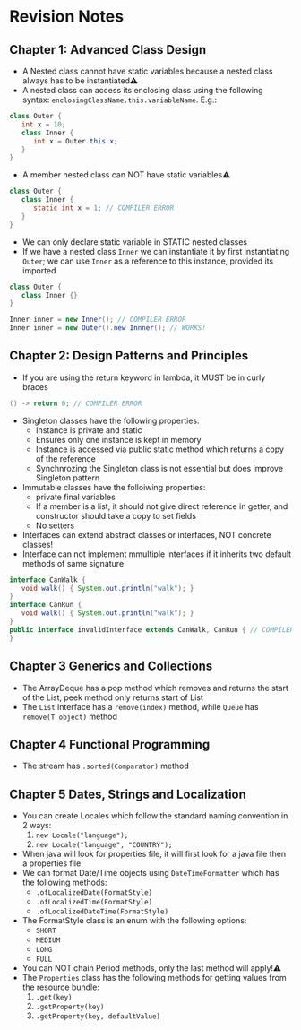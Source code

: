 # Revision Notes

## Chapter 1: Advanced Class Design
* A Nested class cannot have static variables because a nested class always has to be instantiated⚠️
* A nested class can access its enclosing class using the following syntax: `enclosingClassName.this.variableName`. E.g.:
```java
class Outer {
   int x = 10;
   class Inner {
      int x = Outer.this.x;
   }
}
```
* A member nested class can NOT have static variables⚠️
```java
class Outer {
   class Inner {
      static int x = 1; // COMPILER ERROR
   }
}
```
* We can only declare static variable in STATIC nested classes
* If we have a nested class `Inner` we can instantiate it by first instantiating `Outer`; we can use `Inner` as a reference to this instance, provided its imported
```java
class Outer {
   class Inner {}
}

Inner inner = new Inner(); // COMPILER ERROR
Inner inner = new Outer().new Innner(); // WORKS!
```

## Chapter 2: Design Patterns and Principles
* If you are using the return keyword in lambda, it MUST be in curly braces
```java
() -> return 0; // COMPILER ERROR
```
* Singleton classes have the following properties:
   - Instance is private and static
   - Ensures only one instance is kept in memory
   - Instance is accessed via public static method which returns a copy of the reference
   - Synchnrozing the Singleton class is not essential but does improve Singleton pattern
* Immutable classes have the folloiwing properties:
   - private final variables
   - If a member is a list, it should not give direct reference in getter, and constructor should take a copy to set fields
   - No setters
* Interfaces can extend abstract classes or interfaces, NOT concrete classes!
* Interface can not implement mmultiple interfaces if it inherits two default methods of same signature
```java
interface CanWalk {
   void walk() { System.out.println("walk"); }
}
interface CanRun {
   void walk() { System.out.println("walk"); }
}
public interface invalidInterface extends CanWalk, CanRun { // COMPILER ERROR
}
```

## Chapter 3 Generics and Collections
* The ArrayDeque has a pop method which removes and returns the start of the List, peek method only returns start of List
* The `List` interface has a `remove(index)` method, while `Queue` has `remove(T object)` method

## Chapter 4 Functional Programming
* The stream has `.sorted(Comparator)` method

## Chapter 5 Dates, Strings and Localization
* You can create Locales which follow the standard naming convention in 2 ways:
   1. `new Locale("language");`
   2. `new Locale("language", "COUNTRY");`
* When java will look for properties file, it will first look for a java file then a properties file
* We can format Date/Time objects using `DateTimeFormatter` which has the following methods:
  - `.ofLocalizedDate(FormatStyle)`
  - `.ofLocalizedTime(FormatStyle)`
  - `.ofLocalizedDateTime(FormatStyle)`
* The FormatStyle class is an enum with the following options:
  - `SHORT`
  - `MEDIUM`
  - `LONG`
  - `FULL`
* You can NOT chain Period methods, only the last method will apply!⚠️
* The `Properties` class has the following methods for getting values from the resource bundle:
   1. `.get(key)`
   2. `.getProperty(key)`
   3. `.getProperty(key, defaultValue)`